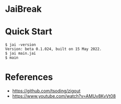 # JaiBreak

# Quick Start

```console
$ jai -version
Version: beta 0.1.024, built on 15 May 2022.
$ jai main.jai
$ main
```

# References

- https://github.com/tsoding/zigout
- https://www.youtube.com/watch?v=AMUv8KvVt08
